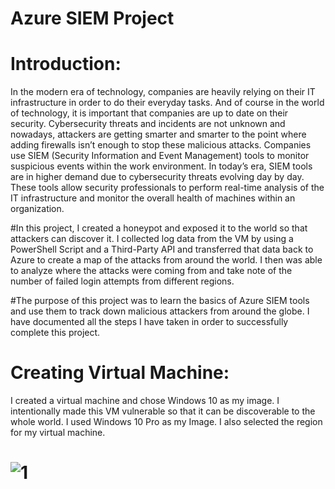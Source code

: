 # Azure SIEM Project



# Introduction:


In the modern era of technology, companies are heavily relying on their IT infrastructure in order to do their everyday tasks. And of course in the world of technology, it is important that companies are up to date on their security. Cybersecurity threats and incidents are not unknown and nowadays, attackers are getting smarter and smarter to the point where adding firewalls isn’t enough to stop these malicious attacks. Companies use SIEM (Security Information and Event Management) tools to monitor suspicious events within the work environment. In today’s era, SIEM tools are in higher demand due to cybersecurity threats evolving day by day. These tools allow security professionals to perform real-time analysis of the IT infrastructure and monitor the overall health of machines within an organization.

#In this project, I created a honeypot and exposed it to the world so that attackers can discover it.  I collected log data from the VM by using a PowerShell Script and a Third-Party API and transferred that data back to Azure to create a map of the attacks from around the world. I then was able to analyze where the attacks were coming from and take note of the number of failed login attempts from different regions.

#The purpose of this project was to learn the basics of Azure SIEM tools and use them to track down malicious attackers from around the globe. I have documented all the steps I have taken in order to successfully complete this project.







# Creating Virtual Machine:

I created a virtual machine and chose Windows 10 as my image. I intentionally made this VM vulnerable so that it can be discoverable to the whole world. I used Windows 10 Pro as my Image. I also selected the region for my virtual machine.

# ![1](https://github.com/obi298/Azure-SIEM-Project/assets/90945162/72d5bfba-542e-480c-8307-f9046a647748)












